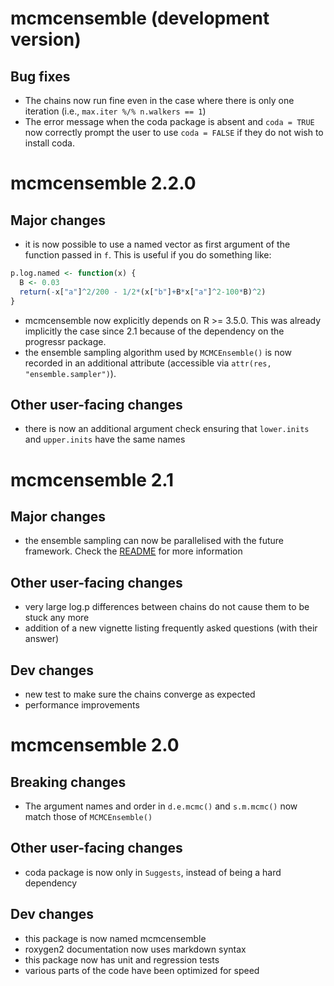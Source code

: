 # mcmcensemble (development version)

## Bug fixes

* The chains now run fine even in the case where there is only one iteration 
(i.e., `max.iter %/% n.walkers == 1`)
* The error message when the coda package is absent and `coda = TRUE` now 
correctly prompt the user to use `coda = FALSE` if they do not wish to install 
coda.

# mcmcensemble 2.2.0

## Major changes

* it is now possible to use a named vector as first argument of the function
passed in `f`. This is useful if you do something like:

```r
p.log.named <- function(x) {
  B <- 0.03
  return(-x["a"]^2/200 - 1/2*(x["b"]+B*x["a"]^2-100*B)^2)
}
```
* mcmcensemble now explicitly depends on R >= 3.5.0. This was already implicitly
the case since 2.1 because of the dependency on the progressr package.
* the ensemble sampling algorithm used by `MCMCEnsemble()` is now recorded in
an additional attribute (accessible via `attr(res, "ensemble.sampler")`).

## Other user-facing changes

* there is now an additional argument check ensuring that `lower.inits` and 
`upper.inits` have the same names

# mcmcensemble 2.1

## Major changes

* the ensemble sampling can now be parallelised with the future framework. Check
the [README](https://bisaloo.github.io/mcmcensemble/) for more information

## Other user-facing changes

* very large log.p differences between chains do not cause them to be
stuck any more
* addition of a new vignette listing frequently asked questions (with their
answer)

## Dev changes

* new test to make sure the chains converge as expected
* performance improvements

# mcmcensemble 2.0

## Breaking changes

* The argument names and order in `d.e.mcmc()` and `s.m.mcmc()` now match those
of `MCMCEnsemble()`

## Other user-facing changes

* coda package is now only in `Suggests`, instead of being a hard dependency

## Dev changes

* this package is now named mcmcensemble
* roxygen2 documentation now uses markdown syntax
* this package now has unit and regression tests
* various parts of the code have been optimized for speed
